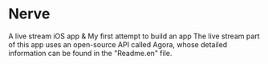 # Nerve
A live stream iOS app & My first attempt to build an app
The live stream part of this app uses an open-source API called Agora, whose detailed information can be found in the "Readme.en" file.
